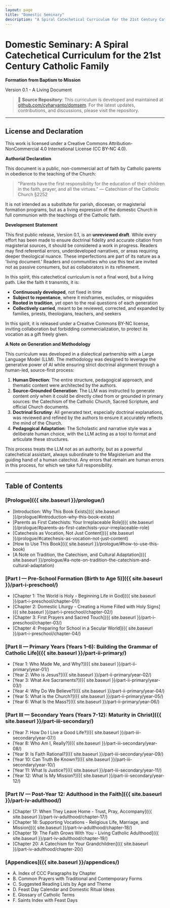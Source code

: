 ```yaml
---
layout: page
title: "Domestic Seminary"
description: "A Spiral Catechetical Curriculum for the 21st Century Catholic Family"
---
```


<!--
Domestic Seminary Curriculum
Full Modules - Version 0.1
CC BY-NC — Christoforus Yoga Haryanto, 2025
-->

# Domestic Seminary: A Spiral Catechetical Curriculum for the 21st Century Catholic Family

**Formation from Baptism to Mission**

Version 0.1 - A Living Document

> 📖 **Source Repository**: This curriculum is developed and maintained at [github.com/cyharyanto/domsem](https://github.com/cyharyanto/domsem). For the latest updates, contributions, and discussions, please visit the repository.

---

## License and Declaration

This work is licensed under a Creative Commons Attribution-NonCommercial 4.0 International License (CC BY-NC 4.0).

**Authorial Declaration**

This document is a public, non-commercial act of faith by Catholic parents in obedience to the teaching of the Church:

> "Parents have the first responsibility for the education of their children in the faith, prayer, and all the virtues." — Catechism of the Catholic Church §2252

It is not intended as a substitute for parish, diocesan, or magisterial formation programs, but as a living expression of the domestic Church in full communion with the teachings of the Catholic faith.

**Development Statement**

This first public release, Version 0.1, is an **unreviewed draft**. While every effort has been made to ensure doctrinal fidelity and accurate citation from magisterial sources, it should be considered a work in progress. Readers may find referential errors, underdeveloped narratives, or areas requiring deeper theological nuance. These imperfections are part of its nature as a 'living document.' Readers and communities who use this text are invited not as passive consumers, but as collaborators in its refinement.

In this spirit, this catechetical curriculum is not a final word, but a living path. Like the faith it transmits, it is:

-   **Continuously developed**, not fixed in time
-   **Subject to repentance**, where it misframes, excludes, or misguides
-   **Rooted in tradition**, yet open to the real questions of each generation
-   **Collectively carried**, meant to be reviewed, corrected, and expanded by families, priests, theologians, teachers, and seekers

In this spirit, it is released under a Creative Commons BY-NC license, inviting collaboration but forbidding commercialization, to protect its vocation as a gift freely given.

**A Note on Generation and Methodology**

This curriculum was developed in a dialectical partnership with a Large Language Model (LLM). The methodology was designed to leverage the generative power of AI while ensuring strict doctrinal alignment through a human-led, source-first process:

1.  **Human Direction**: The entire structure, pedagogical approach, and thematic content were architected by the authors.
2.  **Source-Grounded Generation**: The LLM was instructed to generate content *only* when it could be directly cited from or grounded in primary sources: the Catechism of the Catholic Church, Sacred Scripture, and official Church documents.
3.  **Doctrinal Scrutiny**: All generated text, especially doctrinal explanations, was reviewed and refined by the authors to ensure it accurately reflects the mind of the Church.
4.  **Pedagogical Adaptation**: The Scholastic and narrative style was a deliberate human choice, with the LLM acting as a tool to format and articulate these structures.

This process treats the LLM not as an authority, but as a powerful catechetical assistant, always subordinate to the Magisterium and the guiding hand of a human catechist. Any errors that remain are human errors in this process, for which we take full responsibility.

---

## Table of Contents

### [Prologue]({{ site.baseurl }}/prologue/)
- [Introduction: Why This Book Exists]({{ site.baseurl }}/prologue/#introduction-why-this-book-exists)
- [Parents as First Catechists: Your Irreplaceable Role]({{ site.baseurl }}/prologue/#parents-as-first-catechists-your-irreplaceable-role)
- [Catechesis as Vocation, Not Just Content]({{ site.baseurl }}/prologue/#catechesis-as-vocation-not-just-content)
- [How to Use This Book]({{ site.baseurl }}/prologue/#how-to-use-this-book)
- [A Note on Tradition, the Catechism, and Cultural Adaptation]({{ site.baseurl }}/prologue/#a-note-on-tradition-the-catechism-and-cultural-adaptation)

### [Part I — Pre-School Formation (Birth to Age 5)]({{ site.baseurl }}/part-i-preschool/)
- [Chapter 1: The World is Holy - Beginning Life in God]({{ site.baseurl }}/part-i-preschool/chapter-01/)
- [Chapter 2: Domestic Liturgy - Creating a Home Filled with Holy Signs]({{ site.baseurl }}/part-i-preschool/chapter-02/)
- [Chapter 3: First Prayers and Sacred Touch]({{ site.baseurl }}/part-i-preschool/chapter-03/)
- [Chapter 4: Preparing for School in a Secular World]({{ site.baseurl }}/part-i-preschool/chapter-04/)

### [Part II — Primary Years (Years 1-6): Building the Grammar of Catholic Life]({{ site.baseurl }}/part-ii-primary/)
- [Year 1: Who Made Me, and Why?]({{ site.baseurl }}/part-ii-primary/year-01/)
- [Year 2: Who is Jesus?]({{ site.baseurl }}/part-ii-primary/year-02/)
- [Year 3: What Are Sacraments?]({{ site.baseurl }}/part-ii-primary/year-03/)
- [Year 4: Why Do We Believe?]({{ site.baseurl }}/part-ii-primary/year-04/)
- [Year 5: What is the Church?]({{ site.baseurl }}/part-ii-primary/year-05/)
- [Year 6: What Is the Mass?]({{ site.baseurl }}/part-ii-primary/year-06/)

### [Part III — Secondary Years (Years 7-12): Maturity in Christ]({{ site.baseurl }}/part-iii-secondary/)
- [Year 7: How Do I Live a Good Life?]({{ site.baseurl }}/part-iii-secondary/year-07/)
- [Year 8: Who Am I, Really?]({{ site.baseurl }}/part-iii-secondary/year-08/)
- [Year 9: Is Faith Rational?]({{ site.baseurl }}/part-iii-secondary/year-09/)
- [Year 10: Can Truth Be Known?]({{ site.baseurl }}/part-iii-secondary/year-10/)
- [Year 11: What Is Justice?]({{ site.baseurl }}/part-iii-secondary/year-11/)
- [Year 12: What Is My Mission?]({{ site.baseurl }}/part-iii-secondary/year-12/)

### [Part IV — Post-Year 12: Adulthood in the Faith]({{ site.baseurl }}/part-iv-adulthood/)
- [Chapter 17: When They Leave Home - Trust, Pray, Accompany]({{ site.baseurl }}/part-iv-adulthood/chapter-17/)
- [Chapter 18: Supporting Vocations - Religious Life, Marriage, and Mission]({{ site.baseurl }}/part-iv-adulthood/chapter-18/)
- [Chapter 19: The Faith Grows With You - Living Catholic Adulthood]({{ site.baseurl }}/part-iv-adulthood/chapter-19/)
- [Chapter 20: A Catechism for Your Grandchildren]({{ site.baseurl }}/part-iv-adulthood/chapter-20/)

### [Appendices]({{ site.baseurl }}/appendices/)
- A. Index of CCC Paragraphs by Chapter
- B. Common Prayers with Traditional and Contemporary Forms
- C. Suggested Reading Lists by Age and Theme
- D. Feast Day Calendar and Domestic Ritual Ideas
- E. Glossary of Catholic Terms
- F. Saints Index with Feast Days 